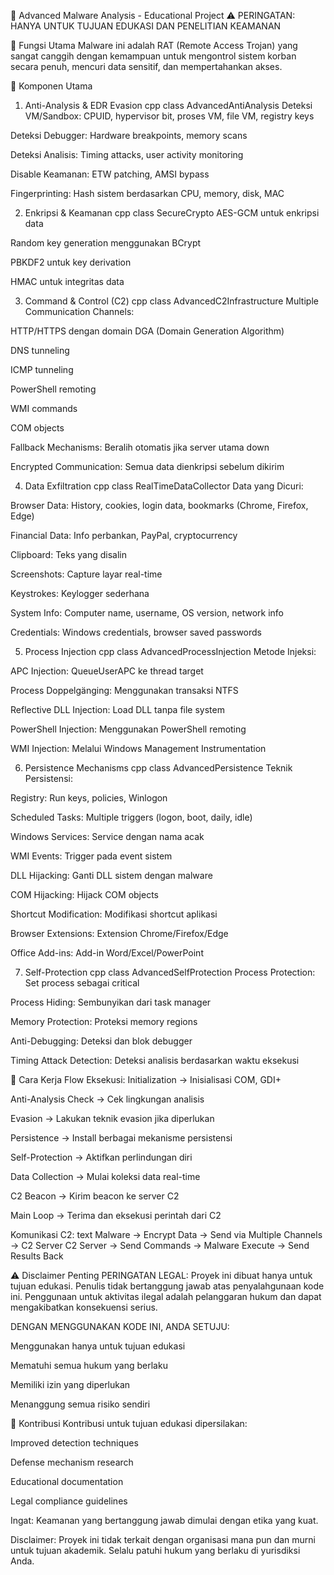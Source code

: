 🚨 Advanced Malware Analysis - Educational Project
⚠️ PERINGATAN: HANYA UNTUK TUJUAN EDUKASI DAN PENELITIAN KEAMANAN

🎯 Fungsi Utama
Malware ini adalah RAT (Remote Access Trojan) yang sangat canggih dengan kemampuan untuk mengontrol sistem korban secara penuh, mencuri data sensitif, dan mempertahankan akses.

🔧 Komponen Utama
1. Anti-Analysis & EDR Evasion
cpp
class AdvancedAntiAnalysis
Deteksi VM/Sandbox: CPUID, hypervisor bit, proses VM, file VM, registry keys

Deteksi Debugger: Hardware breakpoints, memory scans

Deteksi Analisis: Timing attacks, user activity monitoring

Disable Keamanan: ETW patching, AMSI bypass

Fingerprinting: Hash sistem berdasarkan CPU, memory, disk, MAC

2. Enkripsi & Keamanan
cpp
class SecureCrypto
AES-GCM untuk enkripsi data

Random key generation menggunakan BCrypt

PBKDF2 untuk key derivation

HMAC untuk integritas data

3. Command & Control (C2)
cpp
class AdvancedC2Infrastructure
Multiple Communication Channels:

HTTP/HTTPS dengan domain DGA (Domain Generation Algorithm)

DNS tunneling

ICMP tunneling

PowerShell remoting

WMI commands

COM objects

Fallback Mechanisms: Beralih otomatis jika server utama down

Encrypted Communication: Semua data dienkripsi sebelum dikirim

4. Data Exfiltration
cpp
class RealTimeDataCollector
Data yang Dicuri:

Browser Data: History, cookies, login data, bookmarks (Chrome, Firefox, Edge)

Financial Data: Info perbankan, PayPal, cryptocurrency

Clipboard: Teks yang disalin

Screenshots: Capture layar real-time

Keystrokes: Keylogger sederhana

System Info: Computer name, username, OS version, network info

Credentials: Windows credentials, browser saved passwords

5. Process Injection
cpp
class AdvancedProcessInjection
Metode Injeksi:

APC Injection: QueueUserAPC ke thread target

Process Doppelgänging: Menggunakan transaksi NTFS

Reflective DLL Injection: Load DLL tanpa file system

PowerShell Injection: Menggunakan PowerShell remoting

WMI Injection: Melalui Windows Management Instrumentation

6. Persistence Mechanisms
cpp
class AdvancedPersistence
Teknik Persistensi:

Registry: Run keys, policies, Winlogon

Scheduled Tasks: Multiple triggers (logon, boot, daily, idle)

Windows Services: Service dengan nama acak

WMI Events: Trigger pada event sistem

DLL Hijacking: Ganti DLL sistem dengan malware

COM Hijacking: Hijack COM objects

Shortcut Modification: Modifikasi shortcut aplikasi

Browser Extensions: Extension Chrome/Firefox/Edge

Office Add-ins: Add-in Word/Excel/PowerPoint

7. Self-Protection
cpp
class AdvancedSelfProtection
Process Protection: Set process sebagai critical

Process Hiding: Sembunyikan dari task manager

Memory Protection: Proteksi memory regions

Anti-Debugging: Deteksi dan blok debugger

Timing Attack Detection: Deteksi analisis berdasarkan waktu eksekusi

🚀 Cara Kerja
Flow Eksekusi:
Initialization → Inisialisasi COM, GDI+

Anti-Analysis Check → Cek lingkungan analisis

Evasion → Lakukan teknik evasion jika diperlukan

Persistence → Install berbagai mekanisme persistensi

Self-Protection → Aktifkan perlindungan diri

Data Collection → Mulai koleksi data real-time

C2 Beacon → Kirim beacon ke server C2

Main Loop → Terima dan eksekusi perintah dari C2

Komunikasi C2:
text
Malware → Encrypt Data → Send via Multiple Channels → C2 Server
C2 Server → Send Commands → Malware Execute → Send Results Back

⚠️ Disclaimer Penting
PERINGATAN LEGAL:
Proyek ini dibuat hanya untuk tujuan edukasi. Penulis tidak bertanggung jawab atas penyalahgunaan kode ini. Penggunaan untuk aktivitas ilegal adalah pelanggaran hukum dan dapat mengakibatkan konsekuensi serius.

DENGAN MENGGUNAKAN KODE INI, ANDA SETUJU:

Menggunakan hanya untuk tujuan edukasi

Mematuhi semua hukum yang berlaku

Memiliki izin yang diperlukan

Menanggung semua risiko sendiri

🤝 Kontribusi
Kontribusi untuk tujuan edukasi dipersilakan:

Improved detection techniques

Defense mechanism research

Educational documentation

Legal compliance guidelines

Ingat: Keamanan yang bertanggung jawab dimulai dengan etika yang kuat.

Disclaimer: Proyek ini tidak terkait dengan organisasi mana pun dan murni untuk tujuan akademik. Selalu patuhi hukum yang berlaku di yurisdiksi Anda.
